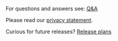 For questions and answers see:
[Q&A](QnA.md)

Please read our [privacy statement](Privacy.md).

Curious for future releases? [Release plans](ReleasePlans.md)